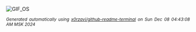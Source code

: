 <div align="justify">
<picture>
    <source media="(prefers-color-scheme: dark)" srcset="https://i.ibb.co/zbtyhdR/output-gif.gif">
    <source media="(prefers-color-scheme: light)" srcset="https://i.ibb.co/zbtyhdR/output-gif.gif">
    <img alt="GIF_OS" src="https://i.ibb.co/zbtyhdR/output-gif.gif">
</picture>

<sub><i>Generated automatically using [x0rzavi/github-readme-terminal](https://github.com/x0rzavi/github-readme-terminal) on Sun Dec 08 04:43:08 AM MSK 2024</i></sub>

</div>

<!-- Image deletion URL: https://ibb.co/q92tM6s/3ceb925b77564077d4fab695d40c158e -->